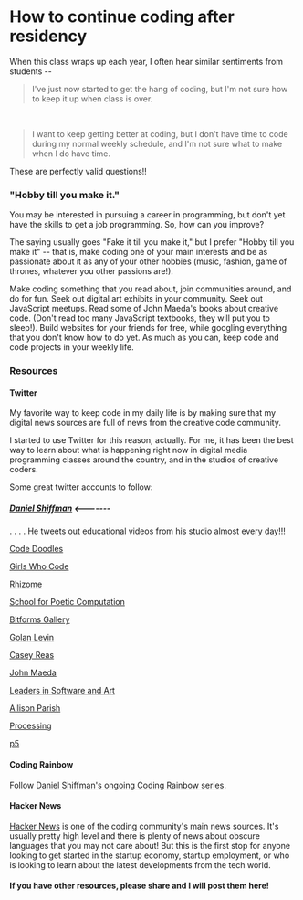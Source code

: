 # How to continue coding after residency

When this class wraps up each year, I often hear similar sentiments from students --

> I've just now started to get the hang of coding, but I'm not sure how to keep it up when class is over.

&nbsp;

> I want to keep getting better at coding, but I don't have time to code during my normal weekly schedule, and I'm not sure what to make when I do have time.



These are perfectly valid questions!!


### "Hobby till you make it."


You may be interested in pursuing a career in programming, but don't yet have the skills to get a job programming. So, how can you improve?

The saying usually goes "Fake it till you make it," but I prefer "Hobby till you make it" -- that is, make coding one of your main interests and be as passionate about it as any of your other hobbies (music, fashion, game of thrones, whatever you other passions are!). 

Make coding something that you read about, join communities around, and do for fun. Seek out digital art exhibits in your community. Seek out JavaScript meetups. Read some of John Maeda's books about creative code. (Don't read too many JavaScript textbooks, they will put you to sleep!). Build websites for your friends for free, while googling everything that you don't know how to do yet. As much as you can, keep code and code projects in your weekly life.

### Resources

#### Twitter

My favorite way to keep code in my daily life is by making sure that my digital news sources are full of news from the creative code community.

I started to use Twitter for this reason, actually. For me, it has been the best way to learn about what is happening right now in digital media programming classes around the country, and in the studios of creative coders.

Some great twitter accounts to follow:

##### [ Daniel Shiffman](https://twitter.com/shiffman)     <------- 

. . . . He tweets out educational videos from his studio almost every day!!!

[Code Doodles](https://twitter.com/codedoodl_es)

[Girls Who Code](https://twitter.com/GirlsWhoCode)

[Rhizome](https://twitter.com/rhizome)

[School for Poetic Computation](https://twitter.com/sfpc)

[Bitforms Gallery](https://twitter.com/bitforms)

[Golan Levin](https://twitter.com/golan)

[Casey Reas](https://twitter.com/REAS)

[John Maeda](https://twitter.com/johnmaeda)

[Leaders in Software and Art](https://twitter.com/search?q=leaders%20in%20software%20and%20art&src=typd)

[Allison Parish](https://twitter.com/aparrish)

[Processing](https://twitter.com/ProcessingOrg)

[p5](https://twitter.com/p5xjs)

#### Coding Rainbow

Follow [Daniel Shiffman's ongoing Coding Rainbow series](https://www.youtube.com/user/shiffman).

#### Hacker News

[Hacker News](https://news.ycombinator.com/news) is one of the coding community's main news sources. It's usually pretty high level and there is plenty of news about obscure languages that you may not care about! But this is the first stop for anyone looking to get started in the startup economy, startup employment, or who is looking to learn about the latest developments from the tech world.

#### If you have other resources, please share and I will post them here!




